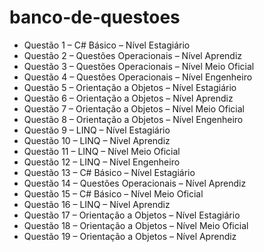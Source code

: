 # banco-de-questoes

- Questão 1 – C# Básico – Nível Estagiário
- Questão 2 – Questões Operacionais – Nível Aprendiz
- Questão 3 – Questões Operacionais – Nível Meio Oficial
- Questão 4 – Questões Operacionais – Nível Engenheiro
- Questão 5 – Orientação a Objetos – Nível Estagiário
- Questão 6 – Orientação a Objetos – Nível Aprendiz
- Questão 7 – Orientação a Objetos – Nível Meio Oficial
- Questão 8 – Orientação a Objetos – Nível Engenheiro
- Questão 9 – LINQ – Nível Estagiário
- Questão 10 – LINQ – Nível Aprendiz
- Questão 11 – LINQ – Nível Meio Oficial
- Questão 12 – LINQ – Nível Engenheiro
- Questão 13 – C# Básico – Nível Estagiário
- Questão 14 – Questões Operacionais – Nível Aprendiz
- Questão 15 – C# Básico – Nível Meio Oficial
- Questão 16 – LINQ – Nível Aprendiz
- Questão 17 – Orientação a Objetos – Nível Estagiário
- Questão 18 – Orientação a Objetos – Nível Meio Oficial
- Questão 19 – Orientação a Objetos – Nível Aprendiz
